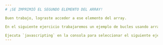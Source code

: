 ```yaml
---
# ¡SE IMPRIMIÓ EL SEGUNDO ELEMENTO DEL ARRAY!

Buen trabajo, lograste acceder a ese elemento del array.

En el siguiente ejercicio trabajaremos un ejemplo de bucles usando arrays.

Ejecuta `javascripting` en la consola para seleccionar el siguiente ejercicio.
---
```

